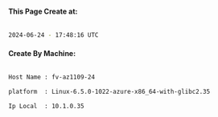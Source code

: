 
   
#### This Page Create at:

```bash

2024-06-24 - 17:48:16 UTC

```

#### Create By Machine:

```bash

Host Name : fv-az1109-24

platform  : Linux-6.5.0-1022-azure-x86_64-with-glibc2.35

Ip Local  : 10.1.0.35

```

